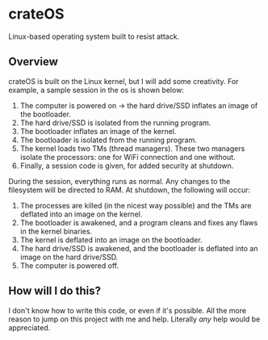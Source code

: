 # crateOS
Linux-based operating system built to resist attack.

## Overview
crateOS is built on the Linux kernel, but I will add some creativity. For example, a sample session in the os is shown below:

1) The computer is powered on -> the hard drive/SSD inflates an image of the bootloader.
2) The hard drive/SSD is isolated from the running program.
3) The bootloader inflates an image of the kernel.
4) The bootloader is isolated from the running program.
5) The kernel loads two TMs (thread managers). These two managers isolate the processors: one for WiFi connection and one without.
6) Finally, a session code is given, for added security at shutdown.

During the session, everything runs as normal. Any changes to the filesystem will be directed to RAM.
At shutdown, the following will occur:

1) The processes are killed (in the nicest way possible) and the TMs are deflated into an image on the kernel.
2) The bootloader is awakened, and a program cleans and fixes any flaws in the kernel binaries.
3) The kernel is deflated into an image on the bootloader.
4) The hard drive/SSD is awakened, and the bootloader is deflated into an image on the hard drive/SSD.
5) The computer is powered off.

## How will I do this?
I don't know how to write this code, or even if it's possible. All the more reason to jump on this project with me and help. Literally _any_ help would be appreciated.
